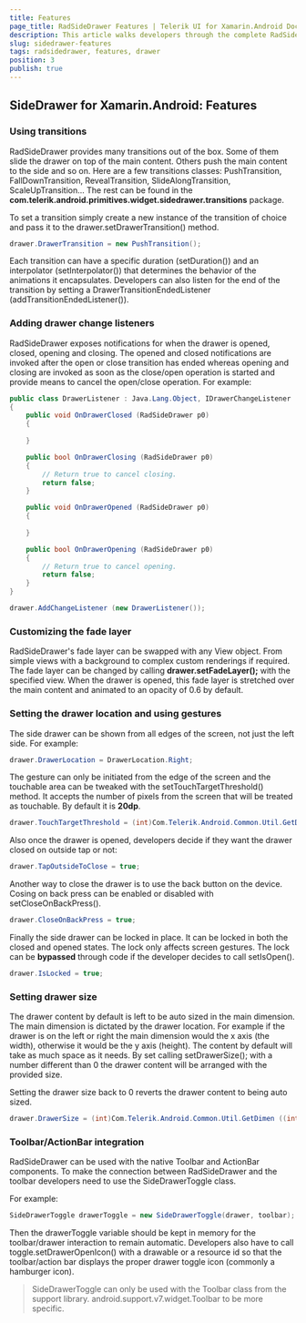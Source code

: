 ```yaml
---
title: Features
page_title: RadSideDrawer Features | Telerik UI for Xamarin.Android Documentation
description: This article walks developers through the complete RadSideDrawer api.
slug: sidedrawer-features
tags: radsidedrawer, features, drawer
position: 3
publish: true
---
```


## SideDrawer for Xamarin.Android: Features

### Using transitions

RadSideDrawer provides many transitions out of the box. Some of them slide the drawer on top of the main content. Others push the main content to the side and so on. Here are a few transitions classes:
PushTransition, FallDownTransition, RevealTransition, SlideAlongTransition, ScaleUpTransition...
The rest can be found in the **com.telerik.android.primitives.widget.sidedrawer.transitions** package.

To set a transition simply create a new instance of the transition of choice and pass it to the drawer.setDrawerTransition() method.


```C#
drawer.DrawerTransition = new PushTransition();
```

Each transition can have a specific duration (setDuration()) and an interpolator (setInterpolator()) that determines the behavior of the animations it encapsulates.
Developers can also listen for the end of the transition by setting a DrawerTransitionEndedListener (addTransitionEndedListener()).

### Adding drawer change listeners

RadSideDrawer exposes notifications for when the drawer is opened, closed, opening and closing. The opened and closed notifications are invoked after the open or close transition has ended whereas
opening and closing are invoked as soon as the close/open operation is started and provide means to cancel the open/close operation. For example:

```C#
public class DrawerListener : Java.Lang.Object, IDrawerChangeListener
{
	public void OnDrawerClosed (RadSideDrawer p0)
	{
		
	}

	public bool OnDrawerClosing (RadSideDrawer p0)
	{
		// Return true to cancel closing.
		return false;
	}

	public void OnDrawerOpened (RadSideDrawer p0)
	{
		
	}

	public bool OnDrawerOpening (RadSideDrawer p0)
	{
		// Return true to cancel opening.
		return false;
	}
}

drawer.AddChangeListener (new DrawerListener());
```

### Customizing the fade layer

RadSideDrawer's fade layer can be swapped with any View object. From simple views with a background to complex custom renderings if required. The fade layer can be changed by calling **drawer.setFadeLayer();** with the specified view. When the drawer is opened, this fade layer is stretched over the main content and animated to an opacity of 0.6 by default.

### Setting the drawer location and using gestures

The side drawer can be shown from all edges of the screen, not just the left side. For example:

```C#
drawer.DrawerLocation = DrawerLocation.Right;
```

The gesture can only be initiated from the edge of the screen and the touchable area can be tweaked with the setTouchTargetThreshold() method. It accepts the number of pixels from the screen that will be treated as touchable. By
default it is **20dp**.

```C#
drawer.TouchTargetThreshold = (int)Com.Telerik.Android.Common.Util.GetDimen ((int)Android.Util.ComplexUnitType.Dip, 30.0f);
```

Also once the drawer is opened, developers decide if they want the drawer closed on outside tap or not:

```C#
drawer.TapOutsideToClose = true;
```

Another way to close the drawer is to use the back button on the device.
Cosing on back press can be enabled or disabled with setCloseOnBackPress().

```C#
drawer.CloseOnBackPress = true;
```

Finally the side drawer can be locked in place. It can be locked in both the closed and opened states. The lock only affects screen gestures. The lock can be **bypassed** through code if the developer decides to call setIsOpen().

```C#
drawer.IsLocked = true;
```

### Setting drawer size

The drawer content by default is left to be auto sized in the main dimension. The main dimension is dictated by the drawer location. For example if the drawer is on the left or right the main dimension would the x axis (the width), otherwise it would be the y axis (height). The content by default will take as much space as it needs. By set calling setDrawerSize(); with a number different than 0 the drawer content will be arranged with the provided size.

Setting the drawer size back to 0 reverts the drawer content to being auto sized.

```C#
drawer.DrawerSize = (int)Com.Telerik.Android.Common.Util.GetDimen ((int)Android.Util.ComplexUnitType.Dip, 300.0f);
```

### Toolbar/ActionBar integration

RadSideDrawer can be used with the native Toolbar and ActionBar components. To make the connection between RadSideDrawer and the toolbar developers need to use the SideDrawerToggle class.

For example:

```C#
SideDrawerToggle drawerToggle = new SideDrawerToggle(drawer, toolbar);
```

Then the drawerToggle variable should be kept in memory for the toolbar/drawer interaction to remain automatic.
Developers also have to call toggle.setDrawerOpenIcon() with a drawable or a resource id so that the toolbar/action bar displays
the proper drawer toggle icon (commonly a hamburger icon).

>SideDrawerToggle can only be used with the Toolbar class from the support library. android.support.v7.widget.Toolbar to be more specific.